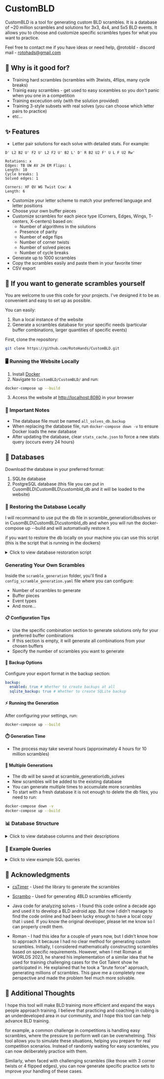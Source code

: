 # CustomBLD

CustomBLD is a tool for generating custom BLD scrambles.
It is a database of ~20 million scrambles and solutions for 3x3, 4x4, and 5x5 BLD events.
It allows you to choose and customize specific scrambles types for what you want to practice.

Feel free to contact me if you have ideas or need help,
@rotobld - discord
mail - rotohads@gmail.com

## 🎯 Why is it good for?

- Training hard scrambles (scrambles with 3twists, 4flips, many cycle breaks)
- Trainig easy scrambles - get used to easy sceambles so you don't panic when you one in a competition
- Training excecution only (with the solution provided)
- Training 3-style subsets with real solves (you can choose which letter pairs to practice)
- etc...

## ✨ Features

- Letter pair solutions for each solve with detailed stats. For example:

```rubik
D' L2 B2 U' F2 U' L2 F2 U' B2 L' D' R B2 U2 F' U L F U2 Rw'

Rotations: x
Edges: TB UW AV JH EM Flips: L
Length: 10
Cycle breaks: 1
Solved edges: 1

Corners: XF QV WG Twist Ccw: A
Length: 6
```

- Customize your letter scheme to match your preferred language and letter positions
- Choose your own buffer pieces
- Customize scrambles for each piece type (Corners, Edges, Wings, T-centers, X-centers) based on:
  - Number of algorithms in the solutions
  - Presence of parity
  - Number of edge flips
  - Number of corner twists
  - Number of solved pieces
  - Number of cycle breaks
- Generate up to 1000 scrambles
- Copy the scrambles easily and paste them in your favorite timer
- CSV export

## 🚀 If you want to generate scrambles yourself

You are welcome to use this code for your projects.
I've designed it to be as convenient and easy to set up as possible.

You can easily:

1. Run a local instance of the website
2. Generate a scrambles database for your specific needs (particular buffer combinations, larger quantities of specific events)

First, clone the repository:

```bash
git clone https://github.com/RotoHands/CustomBLD.git
```

### 🖥️ Running the Website Locally

1. Install [Docker](https://www.docker.com/products/docker-desktop/)
2. Navigate to `CustomBLD/CustomBLD/` and run:

```bash
docker-compose up --build
```

3. Access the website at [http://localhost:8080](http://localhost:8080) in your browser

### 📝 Important Notes

- The database file must be named `all_solves_db.backup`
- When replacing the database file, run `docker-compose down -v` to ensure Docker loads the new database
- After updating the database, clear `stats_cache.json` to force a new stats query (occurs every 24 hours)

## 💾 Databases

Download the database in your preferred format:

1. SQLite database
2. PostgreSQL database (this file you can put in CusomBLD\CustomBLD\custombld_db and it will be loaded to the website)

### 🔄 Restoring the Database Locally

I will recommand to use put the db file in scramble_generation\dbsolves or in CusomBLD\CustomBLD\custombld_db and when you will run the docker-compose up --build and will automativally restore it.

if you want to restore the db locally on your machine you can use this script (this is the script that is running in the dockers)

<details>
<summary>Click to view database restoration script</summary>

For Linux/Mac (bash script):

```bash
#!/bin/bash
set -e

# Configuration
DB_NAME="all_solves_db"
DB_USER="postgres"
PGPASSWORD="postgres"
BACKUP_FILE="all_solves_db.backup"

# Export password for non-interactive use
export PGPASSWORD

# Check if backup file exists
if [ ! -f "$BACKUP_FILE" ]; then
    echo "Error: Backup file '$BACKUP_FILE' not found!"
    exit 1
fi

echo "Starting phased database restore for better performance..."

# Phase 0: Create database if it doesn't exist
echo "Phase 0: Checking for database '$DB_NAME'..."
if ! psql -U "$DB_USER" -tc "SELECT 1 FROM pg_database WHERE datname = '$DB_NAME';" | grep -q 1; then
    echo "Database not found. Creating '$DB_NAME'..."
    createdb -U "$DB_USER" "$DB_NAME"
else
    echo "Database '$DB_NAME' already exists."
fi

# Phase 0b: Drop and recreate public schema
echo "Phase 0b: Dropping and recreating 'public' schema to avoid conflicts..."
psql -U "$DB_USER" -d "$DB_NAME" -c "DROP SCHEMA public CASCADE; CREATE SCHEMA public;"

# Phase 1: Restore schema only
echo "Phase 1: Restoring schema only..."
pg_restore -v --no-owner --no-privileges --section=pre-data -U "$DB_USER" -d "$DB_NAME" "$BACKUP_FILE"

# Phase 2: Restore data only (without indexes)
echo "Phase 2: Restoring data only (without indexes)..."
pg_restore -v --no-owner --no-privileges --section=data --jobs=4 -U "$DB_USER" -d "$DB_NAME" "$BACKUP_FILE"

# Phase 3: Restore indexes and constraints
echo "Phase 3: Creating indexes after data is loaded..."
pg_restore -v --no-owner --no-privileges --section=post-data -U "$DB_USER" -d "$DB_NAME" "$BACKUP_FILE"

# Phase 4: Analyze database
echo "Phase 4: Analyzing database tables for optimized index usage..."
psql -U "$DB_USER" -d "$DB_NAME" -c "ANALYZE scrambles;"

# Phase 5: Verify data integrity
echo "Phase 5: Verifying data integrity..."
ROWS=$(psql -U "$DB_USER" -d "$DB_NAME" -t -c "SELECT COUNT(*) FROM scrambles;" | tr -d '[:space:]')

echo "Database contains $ROWS rows"
if [ "$ROWS" -gt 0 ]; then
    echo "Database restore completed successfully"
else
    echo "WARNING: Database restore may have failed - no rows found"
fi
```

For Windows (save as `restore.bat`):

```batch
@echo off
setlocal EnableDelayedExpansion

:: Configuration
set DB_NAME=all_solves_db
set DB_USER=postgres
set PGPASSWORD=postgres
set BACKUP_FILE=all_solves_db.backup

:: Check if backup file exists
if not exist "%BACKUP_FILE%" (
    echo Error: Backup file %BACKUP_FILE% not found!
    exit /b 1
)

echo Starting phased database restore for better performance...

:: Phase 0: Create database if it doesn't exist
echo Phase 0: Checking for database "%DB_NAME%"...
psql -U "%DB_USER%" -tc "SELECT 1 FROM pg_database WHERE datname = '%DB_NAME%';" | findstr 1 >nul
if errorlevel 1 (
    echo Database not found. Creating "%DB_NAME%"...
    psql -U "%DB_USER%" -c "CREATE DATABASE \"%DB_NAME%\";"
    if errorlevel 1 (
        echo Error creating database
        exit /b 1
    )
) else (
    echo Database "%DB_NAME%" already exists.
)

:: Phase 0b: Drop and recreate public schema
echo Phase 0b: Dropping and recreating 'public' schema to avoid conflicts...
psql -U "%DB_USER%" -d "%DB_NAME%" -c "DROP SCHEMA public CASCADE; CREATE SCHEMA public;"
if errorlevel 1 (
    echo Error while dropping or recreating schema
    exit /b 1
)

:: Phase 1: Restore schema only (without data and indexes)
echo Phase 1: Restoring schema only...
pg_restore -v --no-owner --no-privileges --section=pre-data -U "%DB_USER%" -d "%DB_NAME%" "%BACKUP_FILE%"
if errorlevel 1 (
    echo Error during schema restore
    exit /b 1
)

:: Phase 2: Restore data only (fast, without index maintenance)
echo Phase 2: Restoring data only (without indexes)...
pg_restore -v --no-owner --no-privileges --section=data --jobs=4 -U "%DB_USER%" -d "%DB_NAME%" "%BACKUP_FILE%"
if errorlevel 1 (
    echo Error during data restore
    exit /b 1
)

:: Phase 3: Create indexes after data is loaded
echo Phase 3: Creating indexes after data is loaded...
pg_restore -v --no-owner --no-privileges --section=post-data -U "%DB_USER%" -d "%DB_NAME%" "%BACKUP_FILE%"
if errorlevel 1 (
    echo Error during index creation
    exit /b 1
)

:: Phase 4: Analyze database for optimal query planning
echo Phase 4: Analyzing database tables for optimized index usage...
psql -U "%DB_USER%" -d "%DB_NAME%" -c "ANALYZE scrambles;"
if errorlevel 1 (
    echo Error during database analysis
    exit /b 1
)

:: Phase 5: Verify data integrity
echo Phase 5: Verifying data integrity...
for /f "tokens=*" %%i in ('psql -U "%DB_USER%" -d "%DB_NAME%" -t -c "SELECT COUNT(*) FROM scrambles;" 2^>nul') do (
    set ROWS=%%i
)
set ROWS=!ROWS: =!
echo Database contains !ROWS! rows
if "!ROWS!" gtr "0" (
    echo Database restore completed successfully
) else (
    echo WARNING: Database restore may have failed - no rows found
)

```

Important notes for Windows users:

1. Make sure PostgreSQL is installed and its `bin` directory is in your system PATH
2. You might need to set the PGPASSWORD environment variable or use a `.pgpass` file
3. Run the script from the directory containing your backup file
4. You can create the database first using: `createdb -U postgres custombld`

</details>

### Generating Your Own Scrambles

Inside the `scramble_generation` folder, you'll find a `config_scramble_generation.yaml` file where you can configure:

- Number of scrambles to generate
- Buffer pieces
- Event types
- And more...

#### 📋 Configuration Tips

- Use the specific combination section to generate solutions only for your preferred buffer combinations
- If this section is empty, it will generate all combinations from your chosen buffers
- Specify the number of scrambles you want to generate

#### 💾 Backup Options

Configure your export format in the backup section:

```yaml
backup:
  enabled: true # Whether to create backups at all
  sqlite_backup: true # Whether to create SQLite backup
```

#### ⚡ Running the Generation

After configuring your settings, run:

```bash
docker-compose up --build
```

#### ⏱️ Generation Time

- The process may take several hours (approximately 4 hours for 10 million scrambles)

#### 🔄 Multiple Generations

- The db will be saved at scramble_generation\db_solves
- New scrambles will be added to the existing database
- You can generate multiple times to accumulate more scrambles
- To start with a fresh database it is not enough to delete the db files, you need to run:

```bash
docker-compose down -v
docker-compose up --build
```

### 📊 Database Structure

<details>
<summary>Click to view database columns and their descriptions</summary>

| Column Name              | Description                                                                                                 |
| ------------------------ | ----------------------------------------------------------------------------------------------------------- |
| `id`                     | Unique identifier for each scramble                                                                         |
| `scramble_type`          | Type of scramble (e.g., "333ni" for 3x3 BLD)                                                                |
| `scramble`               | The actual scramble string                                                                                  |
| `rotations_to_apply`     | Required cube rotations before solving                                                                      |
| `random_key`             | Unique key for sorting efficiently                                                                          |
| `edge_buffer`            | Edge_buffer                                                                                                 |
| `edges`                  | Edges letter pairs solution                                                                                 |
| `edge_length`            | Number of algs in edge solution                                                                             |
| `edges_cycle_breaks`     | Number of cycle breaks in edge solution                                                                     |
| `edges_flipped`          | Number of flipped edges                                                                                     |
| `edges_solved`           | Number of already solved edges                                                                              |
| `flips`                  | List of flipped edge pieces                                                                                 |
| `first_edges`            | String of the first letter of each letter pair, in order to be able to train only specific letter pair sets |
| `corner_buffer`          | Corner_buffer                                                                                               |
| `corners`                | Corners letter pairs solution                                                                               |
| `corner_length`          | Number of algs in corner solution                                                                           |
| `corners_cycle_breaks`   | Number of cycle breaks in corner solution                                                                   |
| `twist_clockwise`        | Number of clockwise corner twists                                                                           |
| `twist_counterclockwise` | Number of counterclockwise corner twists                                                                    |
| `corners_twisted`        | Total number of twisted corners                                                                             |
| `corners_solved`         | Number of already solved corners                                                                            |
| `corner_parity`          | Whether corner parity is present                                                                            |
| `first_corners`          | String of the first letter of each letter pair, in order to be able to train only specific letter pair sets |
| `wing_buffer`            | Wing_buffer                                                                                                 |
| `wings`                  | Wings letter pairs solution                                                                                 |
| `wings_length`           | Number of algs in wing solution                                                                             |
| `wings_cycle_breaks`     | Number of cycle breaks in wing solution                                                                     |
| `wings_solved`           | Number of already solved wings                                                                              |
| `wing_parity`            | Whether wing parity is present                                                                              |
| `first_wings`            | String of the first letter of each letter pair, in order to be able to train only specific letter pair sets |
| `xcenter_buffer`         | X-center_buffer                                                                                             |
| `xcenters`               | X-centers letter pairs solution                                                                             |
| `xcenter_length`         | Number of algs in X-center solution                                                                         |
| `xcenters_cycle_breaks`  | Number of cycle breaks in X-center solution                                                                 |
| `xcenters_solved`        | Number of already solved X-centers                                                                          |
| `xcenter_parity`         | Whether X-center parity is present                                                                          |
| `first_xcenters`         | String of the first letter of each letter pair, in order to be able to train only specific letter pair sets |
| `tcenter_buffer`         | T-center_buffer                                                                                             |
| `tcenters`               | T-centers letter pairs solution                                                                             |
| `tcenter_length`         | Number of algs in T-center solution                                                                         |
| `tcenters_cycle_breaks`  | Number of cycle breaks in T-center solution                                                                 |
| `tcenters_solved`        | Number of already solved T-centers                                                                          |
| `tcenter_parity`         | Whether T-center parity is present                                                                          |
| `first_tcenters`         | String of the first letter of each letter pair, in order to be able to train only specific letter pair sets |

</details>

### 📝 Example Queries

<details>
<summary>Click to view example SQL queries</summary>

#### Regular 15 scrambles from 3x3 BLD

```sql
SELECT * FROM scrambles
WHERE 1=1
AND scramble_type = '333ni'
AND edge_buffer = 'C'
AND corner_buffer = 'C'
AND random_key >= 0.6734778799876431
ORDER BY random_key ASC
LIMIT 15
```

#### Custom edge length and cycle breaks

```sql
SELECT * FROM scrambles
WHERE 1=1
AND scramble_type = '333ni'
AND edge_buffer = 'U'
AND edge_length BETWEEN 4 AND 6
AND edges_cycle_breaks BETWEEN 3 AND 6
AND corner_buffer = 'A'
AND corners_solved BETWEEN 3 AND 3
AND random_key >= 0.3346416817239617
ORDER BY random_key ASC
LIMIT 15
```

#### Practice A-J algs in Edges

```sql
SELECT * FROM scrambles
WHERE 1=1
AND scramble_type = '333ni'
AND (first_edges LIKE '%A%' OR first_edges LIKE '%C%' OR first_edges LIKE '%B%'
     OR first_edges LIKE '%D%' OR first_edges LIKE '%E%' OR first_edges LIKE '%F%'
     OR first_edges LIKE '%G%' OR first_edges LIKE '%H%' OR first_edges LIKE '%I%'
     OR first_edges LIKE '%J%')
AND NOT EXISTS (
    SELECT 1 FROM (
        SELECT substr(first_edges, i, 1) as char
        FROM (SELECT first_edges),
             (SELECT 1 as i UNION SELECT 2 UNION SELECT 3 UNION SELECT 4
              UNION SELECT 5 UNION SELECT 6 UNION SELECT 7 UNION SELECT 8
              UNION SELECT 9 UNION SELECT 10 UNION SELECT 11 UNION SELECT 12)
        WHERE i <= length(first_edges)
    )
    WHERE char NOT IN ('A', 'C', 'B', 'D', 'E', 'F', 'G', 'H', 'I', 'J')
)
AND edge_buffer = 'C'
AND corner_buffer = 'C'
AND random_key >= 0.7550832230858098
ORDER BY random_key ASC
LIMIT 15
```

</details>

## 🙏 Acknowledgments

- [csTimer](https://github.com/cs0x7f/cstimer) - Used the library to generate the scrambles
- [Scrambo](https://github.com/NickColley/scrambo) - Used for generating 4BLD scrambles efficiently
- Java code for analyzing solves - I found this code online a decade ago and used it to develop a BLD android app. But now I didn't manage to find the code online and had been lucky enough to have a local copy that i used. If you know the original developer, please let me know so I can properly credit them.

- Roman - I had this idea for a couple of years now, but I didn't know how to approach it because I had no clear method for generating custom scrambles. Initially, I considered mathematically constructing scrambles based on specific requirements. However, when I met Roman at WORLDS 2023, he shared his implementation of a similar idea that he used for training challenging cases for the Got Talent show he participated in. He explained that he took a "brute force" approach, generating millions of scrambles. This gave me a completely new perspective and made the problem feel much more solvable.

## 💭 Additional Thoughts

I hope this tool will make BLD training more efficient and expand the ways people approach training. I believe that practicing and coaching in cubing is an underdeveloped area in our community, and I hope this tool can help advance BLD training.

for example, a common challenge in competitions is handling easy scrambles, where the pressure to perform well can be overwhelming. This tool allows you to simulate these situations, helping you prepare for real competition scenarios. Instead of randomly waiting for easy scrambles, you can now deliberately practice with them.

Similarly, when faced with challenging scrambles (like those with 3 corner twists or 4 flipped edges), you can now generate specific practice sets to improve your handling of these cases.
